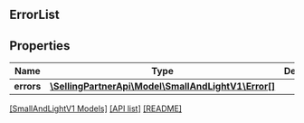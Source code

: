 ## ErrorList

## Properties

Name | Type | Description | Notes
------------ | ------------- | ------------- | -------------
**errors** | [**\SellingPartnerApi\Model\SmallAndLightV1\Error[]**](Error.md) |  | [optional]

[[SmallAndLightV1 Models]](../) [[API list]](../../Api) [[README]](../../../README.md)
